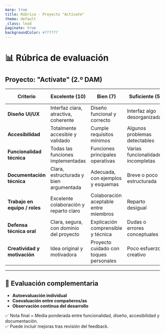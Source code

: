 ```yaml
---
marp: true
title: Rúbrica - Proyecto "Actívate"
theme: default
_class: lead
paginate: true
backgroundColor: #ffffff
---
```


# 📊 Rúbrica de evaluación  
## Proyecto: "Actívate" (2.º DAM)

| Criterio                            | Excelente (10)                         | Bien (7)                               | Suficiente (5)                          | Insuficiente (0-4)                        |
|------------------------------------|----------------------------------------|----------------------------------------|------------------------------------------|--------------------------------------------|
| **Diseño UI/UX**                   | Interfaz clara, atractiva, coherente   | Diseño funcional y correcto            | Interfaz algo desorganizada              | Interfaz confusa o poco usable             |
| **Accesibilidad**                  | Totalmente accesible y validado        | Cumple requisitos mínimos              | Algunos problemas detectables            | No considera accesibilidad                 |
| **Funcionalidad técnica**          | Todas las funciones implementadas      | Funciones principales operativas       | Varias funcionalidades incompletas       | Funcionalidad limitada o fallos graves     |
| **Documentación técnica**          | Clara, estructurada y bien argumentada | Adecuada, con ejemplos y esquemas      | Breve o poco estructurada                | Ausente o confusa                          |
| **Trabajo en equipo / roles**      | Excelente colaboración y reparto claro | Colaboración aceptable entre miembros  | Reparto desigual                         | No hubo trabajo cooperativo                |
| **Defensa técnica oral**           | Clara, segura, con dominio del proyecto| Explicación comprensible y técnica     | Dudas o errores conceptuales             | Poca claridad o sin defensa                |
| **Creatividad y motivación**       | Idea original y motivadora             | Proyecto cuidado con toques personales | Poco esfuerzo creativo                   | Mínimo esfuerzo o sin personalización      |

---

## 🧾 Evaluación complementaria

- **Autoevaluación individual**  
- **Coevaluación entre compañeros/as**  
- **Observación continua del desarrollo**

✅ Nota final = Media ponderada entre funcionalidad, diseño, accesibilidad y documentación.  
✅ Puede incluir mejoras tras revisión del feedback.
